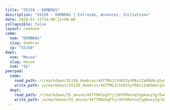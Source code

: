 ```yaml
---
title: "55150 - DOMBRAS"
description: "55150 - DOMBRAS | Entraide, Annonces, Initiatives"
date: 2020-01-11T14:09:21+09:00
collapsible: false
layout: commune
comm:
  nom: "DOMBRAS"
  slug: dombras
  cp: "55150"
dept:
  nom: "Meuse"
  slug: meuse
  num: "55"
peerpad:
  comm:
    read_path: /r/markdown/55150_dombras/4XTTMGJCYnB33yYRBs2ZaR9d8cq5xQX5ighyCisTWWhqviWQe
    write_path: /w/markdown/55150_dombras/4XTTMGJCYnB33yYRBs2ZaR9d8cq5xQX5ighyCisTWWhqviWQe-K3TgU1qTpt2cXxoWKAiXKWj7RepLvvTGWWbQ73V8XWAaDkufVjFQeBNoGC6ZX1MQFHes1TRZXGKtgJpnfQj8jmdRJCp54t1cp8zSosCXNoGjWBK6Zcc5b6o9nme2Hmt1jdRVL9kJ
  dept:
    read_path: /r/markdown/55_meuse/4XTTMAZogFYjc3kPXRennqTqpKaxy3grEwemFqg29rwkrPVit
    write_path: /w/markdown/55_meuse/4XTTMAZogFYjc3kPXRennqTqpKaxy3grEwemFqg29rwkrPVit-K3TgUKFK4U3KduRmUzLc9vHoSRQG77sF2Wbs3cyWXobZcgb6TfASJcGDPror5ZZanBF6Mpjeq1Ushd16Pu9ha9F7F38qzhQqES3b79Xt7LuU1tzmWNED66pWnroExmsHxWtFur2G
---
```


